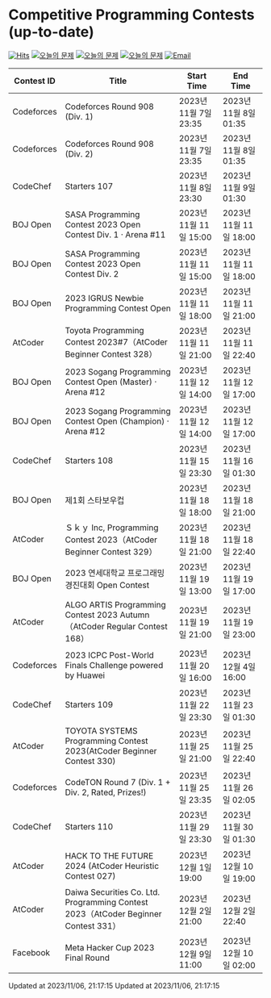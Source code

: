Competitive Programming Contests (up-to-date)
========
[![Hits](https://hits.seeyoufarm.com/api/count/incr/badge.svg?url=https%3A%2F%2Fgithub.com%2Fika9810%2FCompetitive-Programming-Contests&count_bg=%2379C83D&title_bg=%23555555&icon=&icon_color=%23E7E7E7&title=hits&edge_flat=false)](https://hits.seeyoufarm.com)
[![오늘의 문제](https://img.shields.io/badge/Today's%20ABC-Link-lightpink)](https://github.com/ika9810/Atcoder-Daily-Contests/blob/main/ABC.md) 
[![오늘의 문제](https://img.shields.io/badge/Today's%20ARC-Link-orange)](https://github.com/ika9810/Atcoder-Daily-Contests/blob/main/ARC.md) 
[![오늘의 문제](https://img.shields.io/badge/Today's%20AGC-Link-red)](https://github.com/ika9810/Atcoder-Daily-Contests/blob/main/AGC.md) 
[![Email](https://img.shields.io/badge/Email-ika7204@naver.com-ff69b4)](mailTo:ika7204@naver.com)

 Contest ID | Title | Start Time | End Time |
---|---|---|---|
| Codeforces | Codeforces Round 908 (Div. 1) | 2023년 11월 7일 23:35 | 2023년 11월 8일 01:35 |
| Codeforces | Codeforces Round 908 (Div. 2) | 2023년 11월 7일 23:35 | 2023년 11월 8일 01:35 |
| CodeChef | Starters 107 | 2023년 11월 8일 23:30 | 2023년 11월 9일 01:30 |
| BOJ Open | SASA Programming Contest 2023 Open Contest Div. 1 · Arena #11 | 2023년 11월 11일 15:00 | 2023년 11월 11일 18:00 |
| BOJ Open | SASA Programming Contest 2023 Open Contest Div. 2 | 2023년 11월 11일 15:00 | 2023년 11월 11일 18:00 |
| BOJ Open | 2023 IGRUS Newbie Programming Contest Open | 2023년 11월 11일 18:00 | 2023년 11월 11일 21:00 |
| AtCoder | Toyota Programming Contest 2023#7（AtCoder Beginner Contest 328） | 2023년 11월 11일 21:00 | 2023년 11월 11일 22:40 |
| BOJ Open | 2023 Sogang Programming Contest Open (Master) · Arena #12 | 2023년 11월 12일 14:00 | 2023년 11월 12일 17:00 |
| BOJ Open | 2023 Sogang Programming Contest Open (Champion) · Arena #12 | 2023년 11월 12일 14:00 | 2023년 11월 12일 17:00 |
| CodeChef | Starters 108 | 2023년 11월 15일 23:30 | 2023년 11월 16일 01:30 |
| BOJ Open | 제1회 스타보우컵 | 2023년 11월 18일 18:00 | 2023년 11월 18일 21:00 |
| AtCoder | Ｓｋｙ Inc, Programming Contest 2023（AtCoder Beginner Contest 329） | 2023년 11월 18일 21:00 | 2023년 11월 18일 22:40 |
| BOJ Open | 2023 연세대학교 프로그래밍 경진대회 Open Contest | 2023년 11월 19일 13:00 | 2023년 11월 19일 17:00 |
| AtCoder | ALGO ARTIS Programming Contest 2023 Autumn（AtCoder Regular Contest 168） | 2023년 11월 19일 21:00 | 2023년 11월 19일 23:00 |
| Codeforces | 2023 ICPC Post-World Finals Challenge powered by Huawei | 2023년 11월 20일 16:00 | 2023년 12월 4일 16:00 |
| CodeChef | Starters 109 | 2023년 11월 22일 23:30 | 2023년 11월 23일 01:30 |
| AtCoder | TOYOTA SYSTEMS Programming Contest 2023(AtCoder Beginner Contest 330) | 2023년 11월 25일 21:00 | 2023년 11월 25일 22:40 |
| Codeforces | CodeTON Round 7 (Div. 1 + Div. 2, Rated, Prizes!) | 2023년 11월 25일 23:35 | 2023년 11월 26일 02:05 |
| CodeChef | Starters 110 | 2023년 11월 29일 23:30 | 2023년 11월 30일 01:30 |
| AtCoder | HACK TO THE FUTURE 2024 (AtCoder Heuristic Contest 027) | 2023년 12월 1일 19:00 | 2023년 12월 10일 19:00 |
| AtCoder | Daiwa Securities Co. Ltd. Programming Contest 2023（AtCoder Beginner Contest 331） | 2023년 12월 2일 21:00 | 2023년 12월 2일 22:40 |
| Facebook | Meta Hacker Cup 2023 Final Round | 2023년 12월 9일 11:00 | 2023년 12월 10일 02:00 |

Updated at 2023/11/06, 21:17:15
Updated at 2023/11/06, 21:17:15

